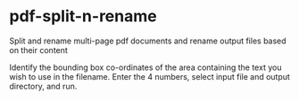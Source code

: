 # pdf-split-n-rename
Split and rename multi-page pdf documents and rename output files based on their content

Identify the bounding box co-ordinates of the area containing the text you wish to use in the filename. Enter the 4 numbers, select input file and output directory, and run.
